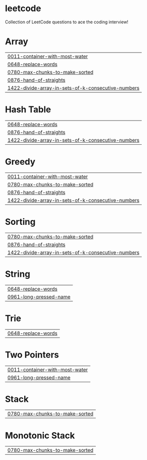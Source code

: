 # leetcode
Collection of LeetCode questions to ace the coding interview!


# Array
|  |
| ------- |
| [0011-container-with-most-water](https://github.com/prateek-saxena-07/leetcode/tree/master/0011-container-with-most-water) |
| [0648-replace-words](https://github.com/prateek-saxena-07/leetcode/tree/master/0648-replace-words) |
| [0780-max-chunks-to-make-sorted](https://github.com/prateek-saxena-07/leetcode/tree/master/0780-max-chunks-to-make-sorted) |
| [0876-hand-of-straights](https://github.com/prateek-saxena-07/leetcode/tree/master/0876-hand-of-straights) |
| [1422-divide-array-in-sets-of-k-consecutive-numbers](https://github.com/prateek-saxena-07/leetcode/tree/master/1422-divide-array-in-sets-of-k-consecutive-numbers) |
# Hash Table
|  |
| ------- |
| [0648-replace-words](https://github.com/prateek-saxena-07/leetcode/tree/master/0648-replace-words) |
| [0876-hand-of-straights](https://github.com/prateek-saxena-07/leetcode/tree/master/0876-hand-of-straights) |
| [1422-divide-array-in-sets-of-k-consecutive-numbers](https://github.com/prateek-saxena-07/leetcode/tree/master/1422-divide-array-in-sets-of-k-consecutive-numbers) |
# Greedy
|  |
| ------- |
| [0011-container-with-most-water](https://github.com/prateek-saxena-07/leetcode/tree/master/0011-container-with-most-water) |
| [0780-max-chunks-to-make-sorted](https://github.com/prateek-saxena-07/leetcode/tree/master/0780-max-chunks-to-make-sorted) |
| [0876-hand-of-straights](https://github.com/prateek-saxena-07/leetcode/tree/master/0876-hand-of-straights) |
| [1422-divide-array-in-sets-of-k-consecutive-numbers](https://github.com/prateek-saxena-07/leetcode/tree/master/1422-divide-array-in-sets-of-k-consecutive-numbers) |
# Sorting
|  |
| ------- |
| [0780-max-chunks-to-make-sorted](https://github.com/prateek-saxena-07/leetcode/tree/master/0780-max-chunks-to-make-sorted) |
| [0876-hand-of-straights](https://github.com/prateek-saxena-07/leetcode/tree/master/0876-hand-of-straights) |
| [1422-divide-array-in-sets-of-k-consecutive-numbers](https://github.com/prateek-saxena-07/leetcode/tree/master/1422-divide-array-in-sets-of-k-consecutive-numbers) |
# String
|  |
| ------- |
| [0648-replace-words](https://github.com/prateek-saxena-07/leetcode/tree/master/0648-replace-words) |
| [0961-long-pressed-name](https://github.com/prateek-saxena-07/leetcode/tree/master/0961-long-pressed-name) |
# Trie
|  |
| ------- |
| [0648-replace-words](https://github.com/prateek-saxena-07/leetcode/tree/master/0648-replace-words) |
# Two Pointers
|  |
| ------- |
| [0011-container-with-most-water](https://github.com/prateek-saxena-07/leetcode/tree/master/0011-container-with-most-water) |
| [0961-long-pressed-name](https://github.com/prateek-saxena-07/leetcode/tree/master/0961-long-pressed-name) |
# Stack
|  |
| ------- |
| [0780-max-chunks-to-make-sorted](https://github.com/prateek-saxena-07/leetcode/tree/master/0780-max-chunks-to-make-sorted) |
# Monotonic Stack
|  |
| ------- |
| [0780-max-chunks-to-make-sorted](https://github.com/prateek-saxena-07/leetcode/tree/master/0780-max-chunks-to-make-sorted) |